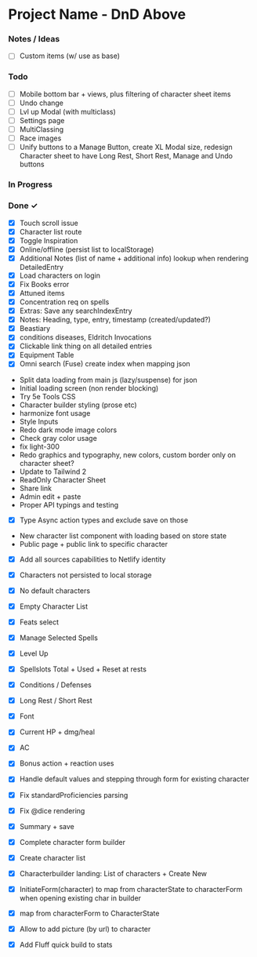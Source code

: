 # Project Name - DnD Above


### Notes / Ideas

- [ ] Custom items (w/ use as base)  

### Todo

- [ ] Mobile bottom bar + views, plus filtering of character sheet items  
- [ ] Undo change  
- [ ] Lvl up Modal (with multiclass)  
- [ ] Settings page  
- [ ] MultiClassing  
- [ ] Race images  
- [ ] Unify buttons to a Manage Button, create XL Modal size, redesign Character sheet to have Long Rest, Short Rest, Manage and Undo buttons  

### In Progress


### Done ✓

- [x] Touch scroll issue  
- [x] Character list route  
- [x] Toggle Inspiration  
- [x] Online/offline (persist list to localStorage)  
- [x] Additional Notes (list of name + additional info) lookup when rendering DetailedEntry  
- [x] Load characters on login  
- [x] Fix Books error  
- [x] Attuned items  
- [x] Concentration req on spells  
- [x] Extras: Save any searchIndexEntry  
- [x] Notes: Heading, type, entry, timestamp (created/updated?)  
- [x] Beastiary  
- [x] conditions diseases, Eldritch Invocations  
- [x] Clickable link thing on all detailed entries  
- [x] Equipment Table  
- [x] Omni search (Fuse) create index when mapping json  
- Split data loading from main js (lazy/suspense) for json  
- Initial loading screen (non render blocking)  
- Try 5e Tools CSS  
- Character builder styling (prose etc)  
- harmonize font usage  
- Style Inputs  
- Redo dark mode image colors  
- Check gray color usage  
- fix light-300  
- Redo graphics and typography, new colors, custom border only on character sheet?  
- Update to Tailwind 2  
- ReadOnly Character Sheet  
- Share link  
- Admin edit + paste  
- Proper API typings and testing  
- [x] Type Async action types and exclude save on those  
- New character list component with loading based on store state  
- Public page + public link to specific character  
- [x] Add all sources capabilities to Netlify identity  
- [x] Characters not persisted to local storage  
- [x] No default characters  
- [x] Empty Character List  
- [x] Feats select  
- [x] Manage Selected Spells  
- [x] Level Up  
- [x] Spellslots Total + Used + Reset at rests  
- [x] Conditions / Defenses  
- [x] Long Rest / Short Rest  
- [x] Font  
- [x] Current HP + dmg/heal  
- [x] AC  
- [x] Bonus action + reaction uses  
- [x] Handle default values and stepping through form for existing character  
- [x] Fix standardProficiencies parsing  
- [x] Fix @dice rendering  
- [x] Summary + save  
- [x] Complete character form builder  
- [x] Create character list  
- [x] Characterbuilder landing: List of characters + Create New  
- [x] InitiateForm(character) to map from characterState to characterForm when opening existing char in builder  
- [x] map from characterForm to CharacterState  
- [x] Allow to add picture (by url) to character  
- [x] Add Fluff quick build to stats  

